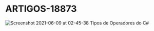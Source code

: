 # ARTIGOS-18873

![Screenshot 2021-06-09 at 02-45-38 Tipos de Operadores do C#](https://user-images.githubusercontent.com/52793184/121300178-e07b6980-c8cc-11eb-9c3d-e77758ac72c2.png)
